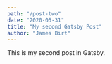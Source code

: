 ```yaml
---
path: "/post-two"
date: "2020-05-31"
title: "My second Gatsby Post"
author: "James Birt"
---
```


This is my second post in Gatsby.